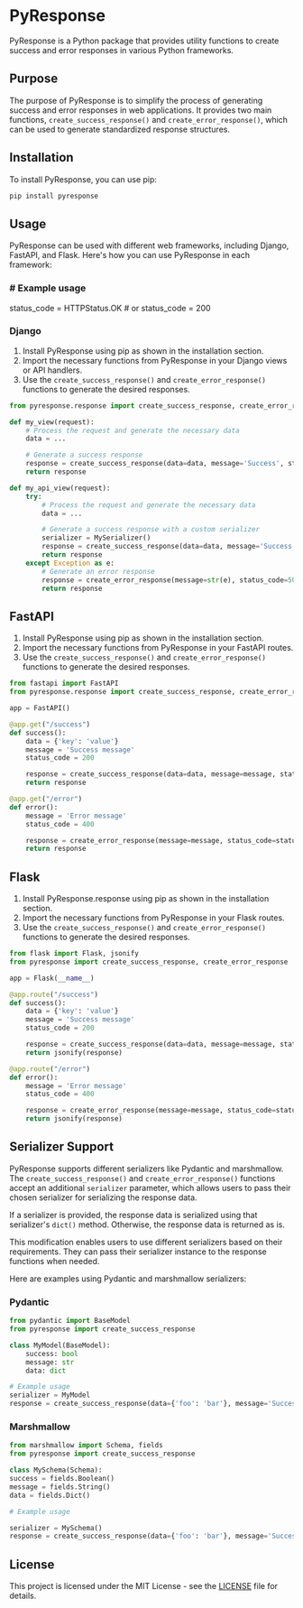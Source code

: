# PyResponse

PyResponse is a Python package that provides utility functions to create success and error responses in various Python frameworks.

## Purpose

The purpose of PyResponse is to simplify the process of generating success and error responses in web applications. It provides two main functions, `create_success_response()` and `create_error_response()`, which can be used to generate standardized response structures.

## Installation

To install PyResponse, you can use pip:

```bash
pip install pyresponse

```

## Usage

PyResponse can be used with different web frameworks, including Django, FastAPI, and Flask. Here's how you can use PyResponse in each framework:

### # Example usage

status_code = HTTPStatus.OK # or status_code = 200

### Django

1. Install PyResponse using pip as shown in the installation section.
2. Import the necessary functions from PyResponse in your Django views or API handlers.
3. Use the `create_success_response()` and `create_error_response()` functions to generate the desired responses.

```python
from pyresponse.response import create_success_response, create_error_response

def my_view(request):
    # Process the request and generate the necessary data
    data = ...

    # Generate a success response
    response = create_success_response(data=data, message='Success', status_code=200)
    return response

def my_api_view(request):
    try:
        # Process the request and generate the necessary data
        data = ...

        # Generate a success response with a custom serializer
        serializer = MySerializer()
        response = create_success_response(data=data, message='Success', serializer=serializer, status_code=200)
        return response
    except Exception as e:
        # Generate an error response
        response = create_error_response(message=str(e), status_code=500)
        return response
```

## FastAPI

1. Install PyResponse using pip as shown in the installation section.
2. Import the necessary functions from PyResponse in your FastAPI routes.
3. Use the `create_success_response()` and `create_error_response()` functions to generate the desired responses.

```python
from fastapi import FastAPI
from pyresponse.response import create_success_response, create_error_response

app = FastAPI()

@app.get("/success")
def success():
    data = {'key': 'value'}
    message = 'Success message'
    status_code = 200

    response = create_success_response(data=data, message=message, status_code=status_code)
    return response

@app.get("/error")
def error():
    message = 'Error message'
    status_code = 400

    response = create_error_response(message=message, status_code=status_code)
    return response
```

## Flask

1. Install PyResponse.response using pip as shown in the installation section.
2. Import the necessary functions from PyResponse in your Flask routes.
3. Use the `create_success_response()` and `create_error_response()` functions to generate the desired responses.

```python
from flask import Flask, jsonify
from pyresponse import create_success_response, create_error_response

app = Flask(__name__)

@app.route("/success")
def success():
    data = {'key': 'value'}
    message = 'Success message'
    status_code = 200

    response = create_success_response(data=data, message=message, status_code=status_code)
    return jsonify(response)

@app.route("/error")
def error():
    message = 'Error message'
    status_code = 400

    response = create_error_response(message=message, status_code=status_code)
    return jsonify(response)
```

## Serializer Support

PyResponse supports different serializers like Pydantic and marshmallow. The `create_success_response()` and `create_error_response()` functions accept an additional `serializer` parameter, which allows users to pass their chosen serializer for serializing the response data.

If a serializer is provided, the response data is serialized using that serializer's `dict()` method. Otherwise, the response data is returned as is.

This modification enables users to use different serializers based on their requirements. They can pass their serializer instance to the response functions when needed.

Here are examples using Pydantic and marshmallow serializers:

### Pydantic

```python
from pydantic import BaseModel
from pyresponse import create_success_response

class MyModel(BaseModel):
    success: bool
    message: str
    data: dict

# Example usage
serializer = MyModel
response = create_success_response(data={'foo': 'bar'}, message='Success', serializer=serializer)
```

### Marshmallow

```python
from marshmallow import Schema, fields
from pyresponse import create_success_response

class MySchema(Schema):
success = fields.Boolean()
message = fields.String()
data = fields.Dict()

# Example usage

serializer = MySchema()
response = create_success_response(data={'foo': 'bar'}, message='Success', serializer=serializer)
```

## License

This project is licensed under the MIT License - see the [LICENSE](LICENSE) file for details.
